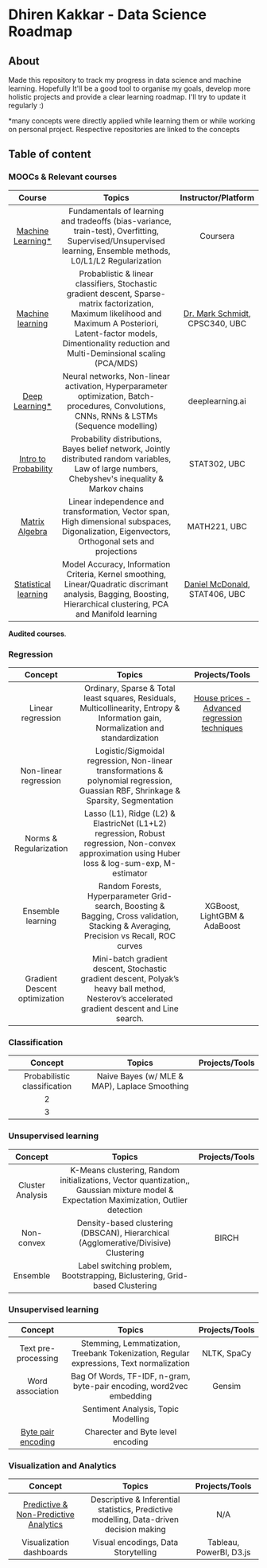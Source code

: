 # Dhiren Kakkar - Data Science Roadmap


## About

Made this repository to track my progress in data science and machine learning. Hopefully It'll be a good tool to organise my goals, develop more holistic projects and provide a clear learning roadmap. I'll try to update it regularly :)

*many concepts were directly applied while learning them or while working on personal project. Respective repositories are linked to the concepts

## Table of content

### MOOCs & Relevant courses
| Course | Topics | Instructor/Platform |
| :------------: | :---: | :-----: |
| [Machine Learning*](https://www.coursera.org/learn/machine-learning) | Fundamentals of learning and tradeoffs (bias-variance, train-test), Overfitting, Supervised/Unsupervised learning, Ensemble methods, L0/L1/L2 Regularization| Coursera |
| [Machine learning](https://www.cs.ubc.ca/~schmidtm/Courses/340-F19/) | Probablistic & linear classifiers, Stochastic gradient descent, Sparse-matrix factorization, Maximum likelihood and Maximum A Posteriori, Latent-factor models, Dimentionality reduction and Multi-Deminsional scaling (PCA/MDS) | [Dr. Mark Schmidt](https://www.cs.ubc.ca/~schmidtm/), CPSC340, UBC | 
| [Deep Learning*](https://www.coursera.org/specializations/deep-learning) | Neural networks, Non-linear activation, Hyperparameter optimization, Batch-procedures, Convolutions, CNNs, RNNs & LSTMs (Sequence modelling) | deeplearning.ai |
| [Intro to Probability](https://courses.students.ubc.ca/cs/courseschedule?pname=subjarea&tname=subj-course&dept=STAT&course=302) | Probability distributions, Bayes belief network, Jointly distributed random variables, Law of large numbers, Chebyshev's inequality & Markov chains | STAT302, UBC |
| [Matrix Algebra](https://courses.students.ubc.ca/cs/courseschedule?pname=subjarea&tname=subj-course&dept=MATH&course=221) | Linear independence and transformation, Vector span, High dimensional subspaces, Digonalization, Eigenvectors, Orthogonal sets and projections | MATH221, UBC |
| [Statistical learning](https://ubc-stat.github.io/stat-406/) | Model Accuracy, Information Criteria, Kernel smoothing, Linear/Quadratic discrimant analysis, Bagging, Boosting, Hierarchical clustering, PCA and Manifold learning| [Daniel McDonald](https://dajmcdon.github.io/), STAT406, UBC | |

**Audited courses**.


### Regression
| Concept | Topics | Projects/Tools |
| :------------: | :---: | :-----: |
| Linear regression | Ordinary, Sparse & Total least squares, Residuals, Multicollinearity, Entropy & Information gain, Normalization and standardization | [House prices - Advanced regression techniques](https://www.kaggle.com/c/house-prices-advanced-regression-techniques) |
| Non-linear regression | Logistic/Sigmoidal regression, Non-linear transformations & polynomial regression, Guassian RBF, Shrinkage & Sparsity, Segmentation |  |
| Norms & Regularization | Lasso (L1), Ridge (L2) & ElastricNet (L1+L2) regression, Robust regression, Non-convex approximation using Huber loss & log-sum-exp, M-estimator | |
| Ensemble learning | Random Forests, Hyperparameter Grid-search, Boosting & Bagging, Cross validation, Stacking & Averaging, Precision vs Recall, ROC curves | XGBoost, LightGBM & AdaBoost|
| Gradient Descent optimization | Mini-batch gradient descent, Stochastic gradient descent, Polyak’s heavy ball method, Nesterov’s accelerated gradient descent and Line search. | |


### Classification
| Concept | Topics | Projects/Tools |
| :------------: | :---: | :-----: |
| Probabilistic  classification | Naive Bayes (w/ MLE & MAP), Laplace Smoothing | |
| 2 | | |
| 3 | | |


### Unsupervised learning
| Concept | Topics | Projects/Tools |
| :------------: | :---: | :-----: |
| Cluster Analysis | K-Means clustering, Random initializations, Vector quantization,, Gaussian mixture model & Expectation Maximization, Outlier detection | |
| Non-convex | Density-based clustering (DBSCAN), Hierarchical (Agglomerative/Divisive) Clustering | BIRCH |
| Ensemble |  Label switching problem, Bootstrapping, Biclustering, Grid-based Clustering  | |



### Unsupervised learning
| Concept | Topics | Projects/Tools |
| :------------: | :---: | :-----: |
| Text pre-processing |  Stemming, Lemmatization, Treebank Tokenization, Regular expressions, Text normalization | NLTK, SpaCy |
| Word association | Bag Of Words, TF-IDF, n-gram, byte-pair encoding, word2vec embedding | Gensim |
| | Sentiment Analysis, Topic Modelling | |
| [Byte pair encoding](https://arxiv.org/abs/1508.07909) | Charecter and Byte level encoding| |



### Visualization and Analytics
| Concept | Topics | Projects/Tools |
| :------------: | :---: | :-----: |
| [Predictive & Non-Predictive Analytics](https://www.forbes.com/sites/piyankajain/2012/05/01/the-power-of-non-predictive-analytics/#5cb247587909) | Descriptive & Inferential statistics, Predictive modelling, Data-driven decision making | N/A |
| Visualization dashboards | Visual encodings, Data Storytelling | Tableau, PowerBI, D3.js |

 
